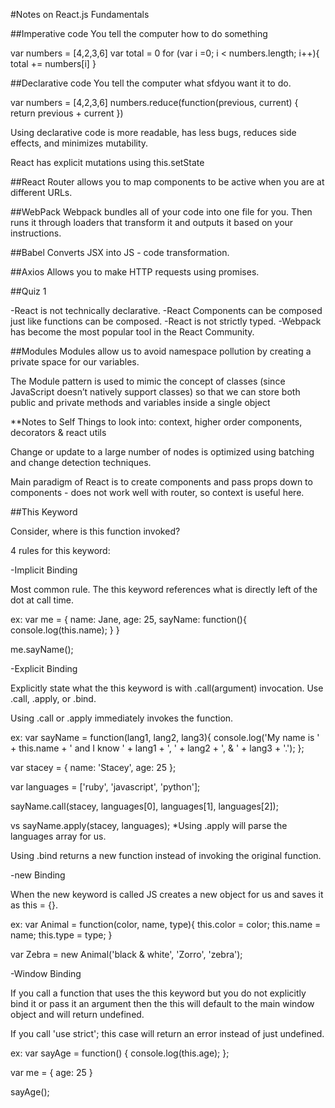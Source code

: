 #Notes on React.js Fundamentals

##Imperative code
You tell the computer how to do something

var numbers = [4,2,3,6]
var total = 0
for (var i =0; i < numbers.length; i++){
  total += numbers[i]
}

##Declarative code
You tell the computer what sfdyou want it to do.

var numbers = [4,2,3,6]
numbers.reduce(function(previous, current) {
  return previous + current
})

Using declarative code is more readable, has less bugs, reduces side effects, and minimizes mutability.

React has explicit mutations using this.setState



##React Router
allows you to map components to be active when you are at different URLs.

<Router history={hashHistory}>
  <Route path = '/' component={Main}>
    <IndexRoute component={Home} />
    <Route path='playerOne' header='Player One' component={PromptContainer} />
    <Route path='playerTwo/:playerOne' header='Player Two' component={PromptContainer}/>
    <Route path='battle' component={ConfirmBattleContainer} />
    <Route path='results' component={ResultsContainer} />
  </Route>
</Router>

##WebPack
Webpack bundles all of your code into one file for you. Then runs it through loaders that transform it and outputs it based on your instructions.

##Babel
 Converts JSX into JS - code transformation.

##Axios
Allows you to make HTTP requests using promises.

##Quiz 1

-React is not technically declarative.
-React Components can be composed just like functions can be composed.
-React is not strictly typed.
-Webpack has become the most popular tool in the React Community.


##Modules
Modules allow us to avoid namespace pollution by creating a private space for our variables.

The Module pattern is used to mimic the concept of classes (since JavaScript doesn’t natively support classes) so that we can store both public and private methods and variables inside a single object 


**Notes to Self
 Things to look into:
 context, higher order components, decorators & react utils

 Change or update to a large number of nodes is optimized using batching and change detection techniques.

 Main paradigm of React is to create components and pass props down to components - does not work well with router, so context is useful here.

 ##This Keyword


Consider, where is this function invoked?

4 rules for this keyword:

-Implicit Binding

  Most common rule. The this keyword references what is directly left of the dot at call time.

ex:
var me = {
  name: Jane,
  age: 25,
  sayName: function(){
    console.log(this.name);
  }
}

me.sayName();


-Explicit Binding

Explicitly state what the this keyword is with .call(argument) invocation. Use .call, .apply, or .bind.

Using .call or .apply immediately invokes the function.

ex:
var sayName = function(lang1, lang2, lang3){
  console.log('My name is ' + this.name + ' and I know ' + lang1 + ', ' + lang2 + ', & ' + lang3 + '.');
};

var stacey = {
  name: 'Stacey',
  age: 25
};

var languages = ['ruby', 'javascript', 'python'];

sayName.call(stacey, languages[0], languages[1], languages[2]);

vs sayName.apply(stacey, languages);
*Using .apply will parse the languages array for us.

Using .bind returns a new function instead of invoking the original function.


-new Binding

When the new keyword is called JS creates a new object for us and saves it as this = {}.

ex:
var Animal = function(color, name, type){
  this.color = color;
  this.name = name;
  this.type = type;
}

var Zebra = new Animal('black & white', 'Zorro', 'zebra');


-Window Binding

If you call a function that uses the this keyword but you do not explicitly bind it or pass it an argument then the this will default to the main window object and will return undefined.

If you call 'use strict'; this case will return an error instead of just undefined.

ex:
var sayAge = function() {
  console.log(this.age);
};

var me = {
  age: 25
}

sayAge();